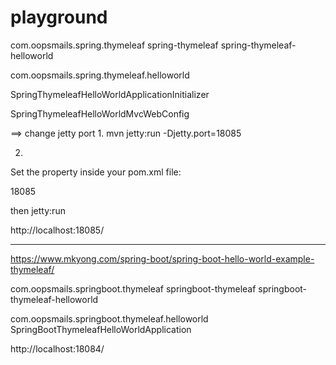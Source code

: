 # playground


com.oopsmails.spring.thymeleaf
spring-thymeleaf
spring-thymeleaf-helloworld

com.oopsmails.spring.thymeleaf.helloworld

SpringThymeleafHelloWorldApplicationInitializer

SpringThymeleafHelloWorldMvcWebConfig


==> change jetty port
1.
mvn jetty:run -Djetty.port=18085

2.
Set the property inside your pom.xml file:

<properties>
  <jetty.http.port>18085</jetty.http.port>
</properties>

then jetty:run

http://localhost:18085/


--------------------------------

https://www.mkyong.com/spring-boot/spring-boot-hello-world-example-thymeleaf/ 

com.oopsmails.springboot.thymeleaf
springboot-thymeleaf
springboot-thymeleaf-helloworld

com.oopsmails.springboot.thymeleaf.helloworld
SpringBootThymeleafHelloWorldApplication

http://localhost:18084/




